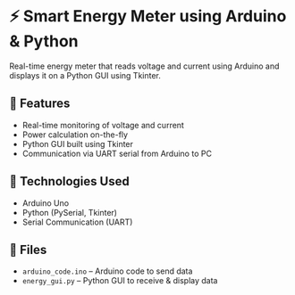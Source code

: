 # ⚡ Smart Energy Meter using Arduino & Python

Real-time energy meter that reads voltage and current using Arduino and displays it on a Python GUI using Tkinter.

## 📌 Features
- Real-time monitoring of voltage and current
- Power calculation on-the-fly
- Python GUI built using Tkinter
- Communication via UART serial from Arduino to PC

## 🧠 Technologies Used
- Arduino Uno
- Python (PySerial, Tkinter)
- Serial Communication (UART)

## 📁 Files
- `arduino_code.ino` – Arduino code to send data
- `energy_gui.py` – Python GUI to receive & display data
